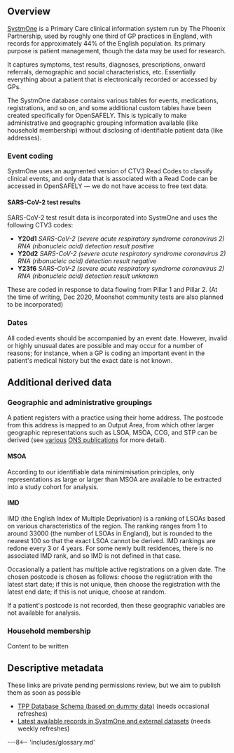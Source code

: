 ## Overview

[SystmOne](https://www.tpp-uk.com/products/systmone) is a Primary Care clinical information system run by The Phoenix Partnership, used by roughly one third of GP practices in England, with records for approximately 44% of the English population. Its primary purpose is patient management, though the data may be used for research.

It captures symptoms, test results, diagnoses, prescriptions, onward referrals, demographic and social characteristics, etc. Essentially everything about a patient that is electronically recorded or accessed by GPs.

The SystmOne database contains various tables for events, medications, registrations, and so on, and some additional custom tables have been created specifically for OpenSAFELY. This is typically to make administrative and geographic grouping information available (like household membership) without disclosing of identifiable patient data (like addresses).

### Event coding

SystmOne uses an augmented version of CTV3 Read Codes to classify clinical events, and only data that is associated with a Read Code can be accessed in OpenSAFELY &mdash; we do not have access to free text data.

#### SARS-CoV-2 test results

SARS-CoV-2 test result data is incorporated into SystmOne and uses the following CTV3 codes:

* **Y20d1** _SARS-CoV-2 (severe acute respiratory syndrome coronavirus 2) RNA (ribonucleic acid) detection result positive_
* **Y20d2** _SARS-CoV-2 (severe acute respiratory syndrome coronavirus 2) RNA (ribonucleic acid) detection result negative_
* **Y23f6** _SARS-CoV-2 (severe acute respiratory syndrome coronavirus 2) RNA (ribonucleic acid) detection result unknown_

These are coded in response to data flowing from Pillar 1 and Pillar 2. (At the time of writing, Dec 2020, Moonshot community tests are also planned to be incorporated)

### Dates

All coded events should be accompanied by an event date.
However, invalid or highly unusual dates are possible and may occur for a number of reasons; for instance, when a GP is coding an important event in the patient's medical history but the exact date is not known.

## Additional derived data

### Geographic and administrative groupings
A patient registers with a practice using their home address.
The postcode from this address is mapped to an Output Area, from which other larger geographic representations such as LSOA, MSOA, CCG, and STP can be derived (see [various](https://geoportal.statistics.gov.uk/search?q=Beginners%20Guide%20to%20UK%20Geographies) [ONS publications](https://www.ons.gov.uk/methodology/geography/ukgeographies) for more detail).

#### MSOA
According to our identifiable data minimimisation principles, only representations as large or larger than MSOA are available to be extracted into a study cohort for analysis.

#### IMD
IMD (the English Index of Multiple Deprivation) is a ranking of LSOAs based on various characteristics of the region.
The ranking ranges from 1 to around 33000 (the number of LSOAs in England), but is rounded to the nearest 100 so that the exact LSOA cannot be derived.
IMD rankings are redone every 3 or 4 years. For some newly built residences, there is no associated IMD rank, and so IMD is not defined in that case.

Occasionally a patient has multiple active registrations on a given date.
The chosen postcode is chosen as follows: choose the registration with the latest start date; if this is not unique, then choose the registration with the latest end date; if this is not unique, choose at random.

If a patient's postcode is not recorded, then these geographic variables are not available for analysis.

### Household membership

Content to be written

## Descriptive metadata

These links are private pending permissions review, but we aim to publish them as soon as possible

- [TPP Database Schema (based on dummy data)](https://github.com/opensafely/tpp-sql-notebook/blob/master/notebooks/tpp-schema.ipynb) (needs occasional refreshes)
- [Latest available records in SystmOne and external datasets](https://github.com/opensafely/rapid-reports/blob/master/notebooks/latest-dates.ipynb) (needs weekly refreshes)


---8<-- 'includes/glossary.md'
